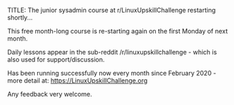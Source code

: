 TITLE: The junior sysadmin course at r/LinuxUpskillChallenge restarting shortly...

This free month-long course is re-starting again on the first Monday of next month.

Daily lessons appear in the sub-reddit /r/linuxupskillchallenge - which is also used for support/discussion. 

Has been running successfully now every month since February 2020 - more detail at: https://LinuxUpskillChallenge.org

Any feedback very welcome.
